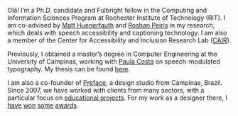 Olá! I’m a Ph.D. candidate and Fulbright fellow in the Computing and Information Sciences Program at Rochester Institute of Technology (RIT). I am co-advised by [Matt Huenerfauth](https://huenerfauth.ist.rit.edu/) and [Roshan Peiris](https://www.roshanpeiris.com/) in my research, which deals with speech accessibility and captioning technology. I am also a member of the Center for Accessibility and Inclusion Research Lab ([CAIR](https://cair.rit.edu/)).

Previously, I obtained a master’s degree in Computer Engineering at the University of Campinas, working with [Paula Costa](https://pdpcosta.github.io/) on speech-modulated typography. My thesis can be found [here](https://repositorio.unicamp.br/acervo/detalhe/1241950).

I am also a co-founder of [Preface](https://www.preface.com.br/), a design studio from Campinas, Brazil. Since 2007, we have worked with clients from many sectors, with a particular focus on [educational projects](https://www.olimpiadadedehistoria.com.br/). For my work as a designer there, I [have](https://www.instagram.com/p/CIna2X1BXNQ/) [won](https://www.instagram.com/p/B5Jl5pqBIrw/) [some](https://www.instagram.com/p/B2evRG2nWc6/) [awards](https://www.instagram.com/p/BqgLcmRFi1Z/).
